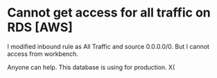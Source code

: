 
# Cannot get access for all traffic on RDS [AWS]

I modified inbound rule as All Traffic and source 0.0.0.0/0.
But I cannot access from workbench.

Anyone can help. This database is using for production. X(

        